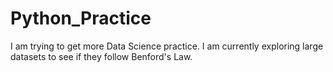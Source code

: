 # Python_Practice

I am trying to get more Data Science practice. I am currently exploring large datasets to see if they follow Benford's Law.
